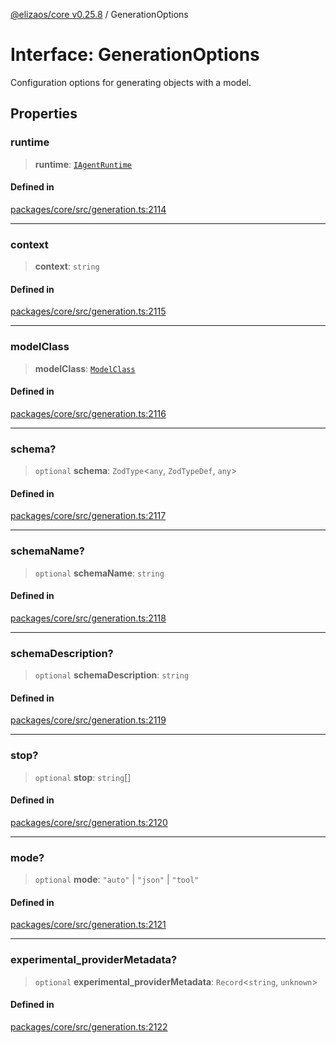 [@elizaos/core v0.25.8](../index.md) / GenerationOptions

# Interface: GenerationOptions

Configuration options for generating objects with a model.

## Properties

### runtime

> **runtime**: [`IAgentRuntime`](IAgentRuntime.md)

#### Defined in

[packages/core/src/generation.ts:2114](https://github.com/elizaOS/eliza/blob/main/packages/core/src/generation.ts#L2114)

***

### context

> **context**: `string`

#### Defined in

[packages/core/src/generation.ts:2115](https://github.com/elizaOS/eliza/blob/main/packages/core/src/generation.ts#L2115)

***

### modelClass

> **modelClass**: [`ModelClass`](../enumerations/ModelClass.md)

#### Defined in

[packages/core/src/generation.ts:2116](https://github.com/elizaOS/eliza/blob/main/packages/core/src/generation.ts#L2116)

***

### schema?

> `optional` **schema**: `ZodType`\<`any`, `ZodTypeDef`, `any`\>

#### Defined in

[packages/core/src/generation.ts:2117](https://github.com/elizaOS/eliza/blob/main/packages/core/src/generation.ts#L2117)

***

### schemaName?

> `optional` **schemaName**: `string`

#### Defined in

[packages/core/src/generation.ts:2118](https://github.com/elizaOS/eliza/blob/main/packages/core/src/generation.ts#L2118)

***

### schemaDescription?

> `optional` **schemaDescription**: `string`

#### Defined in

[packages/core/src/generation.ts:2119](https://github.com/elizaOS/eliza/blob/main/packages/core/src/generation.ts#L2119)

***

### stop?

> `optional` **stop**: `string`[]

#### Defined in

[packages/core/src/generation.ts:2120](https://github.com/elizaOS/eliza/blob/main/packages/core/src/generation.ts#L2120)

***

### mode?

> `optional` **mode**: `"auto"` \| `"json"` \| `"tool"`

#### Defined in

[packages/core/src/generation.ts:2121](https://github.com/elizaOS/eliza/blob/main/packages/core/src/generation.ts#L2121)

***

### experimental\_providerMetadata?

> `optional` **experimental\_providerMetadata**: `Record`\<`string`, `unknown`\>

#### Defined in

[packages/core/src/generation.ts:2122](https://github.com/elizaOS/eliza/blob/main/packages/core/src/generation.ts#L2122)
